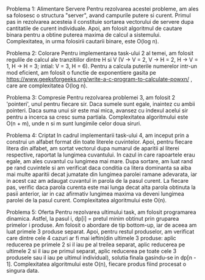 Problema 1: Alimentare Servere
    Pentru rezolvarea acestei probleme, am ales sa folosesc o structura "server", avand campurile putere si curent. Primul pas in rezolvarea acesteia il constituie sortarea vectorului de servere dupa cantitatile de curent individuale. Apoi, am folosit algoritmul de cautare binara pentru a obtine puterea maxima de calcul a sistemului. Complexitatea, in urma folosirii cautarii binare, este O(log n).

Problema 2: Colorare
    Pentru implementarea task-ului 2 al temei, am folosit regulile de calcul ale tranzitiilor dintre H si V (V -> V = 2, V -> H = 2, H -> V = 1, H -> H = 3; intial: V = 3, H = 6). Pentru a calcula puterile numerelor intr-un mod eficient, am folosit o functie de exponentiere gasita pe https://www.geeksforgeeks.org/write-a-c-program-to-calculate-powxn/ , care are complexitatea O(log n).

Problema 3: Compresie
    Pentru rezolvarea problemei 3, am folosit 2 'pointeri', unul pentru fiecare sir. Daca sumele sunt egale, inaintez cu ambii pointeri. Daca suma unui sir este mai mica, avansez cu indexul acelui sir pentru a incerca sa cresc suma partiala. Complexitatea algoritmului este O(n + m), unde n si m sunt lungimile celor doua siruri.

Problema 4: Criptat
    In cadrul implementarii task-ului 4, am inceput prin a construi un alfabet format din toate literele cuvintelor. Apoi, pentru fiecare litera din alfabet, am sortat vectorul dupa numarul de aparitii al literei respective, raportat la lungimea cuvantului. In cazul in care rapoartele erau egale, am ales cuvantul cu lungimea mai mare. Dupa sortare, am luat rand pe rand cuvintele si am verificat daca conditia ca litera dominanta sa aiba mai multe aparitii decat jumatate din lungimea parolei ramane adevarata, iar in acest caz am adaugat cuvantul in parola de la pasul curent. La fiecare pas, verific daca parola curenta este mai lunga decat alta parola obtinuta la pasii anterior, iar in caz afirmativ lungimea maxima va deveni lungimea parolei de la pasul curent. Complexitatea algoritmului este O(n).

Problema 5: Oferta
    Pentru rezolvarea ultimului task, am folosit programarea dinamica. Astfel, la pasul i, dp[i] = pretul minim obtinut prin gruparea primelor i produse. Am folosit o abordare de tip bottom-up, iar de aceea am luat primele 3 produse separat. Apoi, pentru restul produselor, am verificat care dintre cele 4 cazuri ar fi mai ieftin(din ultimele 3 produse: aplic reducerea pe primele 2 si il iau pe al treilea separat, aplic reducerea pe ultimele 2 si il iau pe primul separat, aplic reducerea pe toate cele 3 produsele sau il iau pe ultimul individual), solutia finala gasindu-se in dp[n - 1]. Complexitatea algoritmului este O(n), fiecare produs fiind procesat o singura data.
